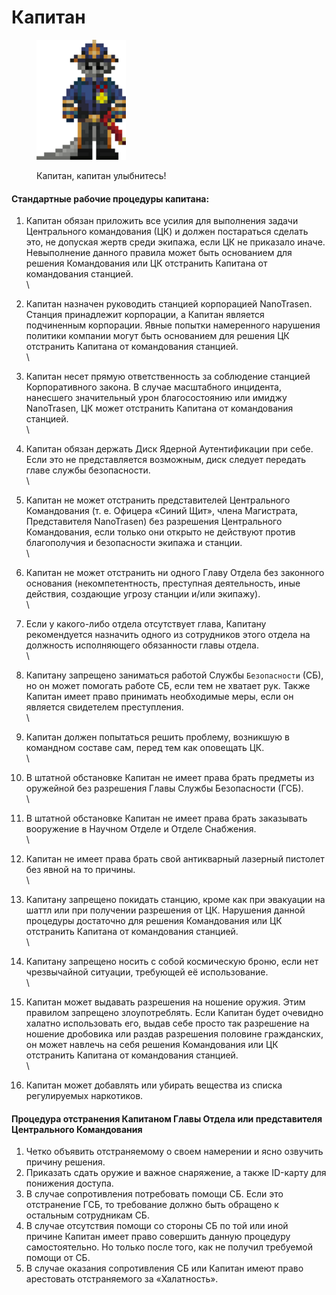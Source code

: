 # Капитан

<figure><img src="../../../.gitbook/assets/143px-Капитан.png" alt=""><figcaption><p>Капитан, капитан улыбнитесь!</p></figcaption></figure>

#### Стандартные рабочие процедуры капитана:

1. Капитан обязан приложить все усилия для выполнения задачи Центрального командования (ЦК) и должен постараться сделать это, не допуская жертв среди экипажа, если ЦК не приказало иначе. Невыполнение данного правила может быть основанием для решения Командования или ЦК отстранить Капитана от командования станцией.\
   \

2. Капитан назначен руководить станцией корпорацией NanoTrasen. Станция принадлежит корпорации, а Капитан является подчиненным корпорации. Явные попытки намеренного нарушения политики компании могут быть основанием для решения ЦК отстранить Капитана от командования станцией.\
   \

3. Капитан несет прямую ответственность за соблюдение станцией Корпоративного закона. В случае масштабного инцидента, нанесшего значительный урон благосостоянию или имиджу NanoTrasen, ЦК может отстранить Капитана от командования станцией.\
   \

4. Капитан обязан держать Диск Ядерной Аутентификации при себе. Если это не представляется возможным, диск следует передать главе службы безопасности.\
   \

5. Капитан не может отстранить представителей Центрального Командования (т. е. Офицера «Синий Щит», члена Магистрата, Представителя NanoTrasen) без разрешения Центрального Командования, если только они открыто не действуют против благополучия и безопасности экипажа и станции.\
   \

6. Капитан не может отстранить ни одного Главу Отдела без законного основания (некомпетентность, преступная деятельность, иные действия, создающие угрозу станции и/или экипажу).\
   \

7. Если у какого-либо отдела отсутствует глава, Капитану рекомендуется назначить одного из сотрудников этого отдела на должность исполняющего обязанности главы отдела.\
   \

8. Капитану запрещено заниматься работой Службы `Безопасности` (СБ), но он может помогать работе СБ, если тем не хватает рук. Также Капитан имеет право принимать необходимые меры, если он является свидетелем преступления.\
   \

9. Капитан должен попытаться решить проблему, возникшую в командном составе сам, перед тем как оповещать ЦК.\
   \

10. В штатной обстановке Капитан не имеет права брать предметы из оружейной без разрешения Главы Службы Безопасности (ГСБ).\
    \

11. В штатной обстановке Капитан не имеет права брать заказывать вооружение в Научном Отделе и Отделе Снабжения.\
    \

12. Капитан не имеет права брать свой антикварный лазерный пистолет без явной на то причины.\
    \

13. Капитану запрещено покидать станцию, кроме как при эвакуации на шаттл или при получении разрешения от ЦК. Нарушения данной процедуры достаточно для решения Командования или ЦК отстранить Капитана от командования станцией.\
    \

14. Капитану запрещено носить с собой космическую броню, если нет чрезвычайной ситуации, требующей её использование.\
    \

15. Капитан может выдавать разрешения на ношение оружия. Этим правилом запрещено злоупотреблять. Если Капитан будет очевидно халатно использовать его, выдав себе просто так разрешение на ношение дробовика или раздав разрешения половине гражданских, он может навлечь на себя решения Командования или ЦК отстранить Капитана от командования станцией.\
    \

16. Капитан может добавлять или убирать вещества из списка регулируемых наркотиков.

#### Процедура отстранения Капитаном Главы Отдела или представителя Центрального Командования

1. Четко объявить отстраняемому о своем намерении и ясно озвучить причину решения.
2. Приказать сдать оружие и важное снаряжение, а также ID-карту для понижения доступа.
3. В случае сопротивления потребовать помощи СБ. Если это отстранение ГСБ, то требование должно быть обращено к остальным сотрудникам СБ.
4. В случае отсутствия помощи со стороны СБ по той или иной причине Капитан имеет право совершить данную процедуру самостоятельно. Но только после того, как не получил требуемой помощи от СБ.
5. В случае оказания сопротивления СБ или Капитан имеют право арестовать отстраняемого за «Халатность».
